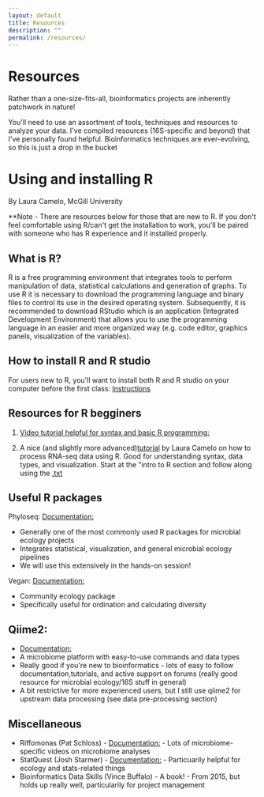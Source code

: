 ```yaml
---
layout: default
title: Resources
description: ""
permalink: /resources/
---
```


# Resources 

Rather than a one-size-fits-all, bioinformatics projects are inherently patchwork in nature! 

You'll need to use an assortment of tools, techniques and resources to analyze your data. I've compiled resources (16S-specific and beyond) that I've personally found helpful.
Bioinformatics techniques are ever-evolving, so this is just a drop in the bucket



# Using and installing R
By Laura Camelo, McGill University

**Note - There are resources below for those that are new to R. If you don't feel comfortable using R/can't get the installation to work, you'll be paired with someone who has R experience and it installed properly. 



## What is R?
R is a free programming environment that integrates tools to perform manipulation
of data, statistical calculations and generation of graphs.
To use R it is necessary to download the programming language and binary files to control
its use in the desired operating system. Subsequently, it is recommended to download RStudio which is
an application (Integrated Development Environment) that allows you to use the programming language
in an easier and more organized way (e.g. code editor, graphics panels, visualization of the
variables).

## How to install R and R studio 

For users new to R, you'll want to install both R and R studio on your computer before the first class: [Instructions](https://posit.co/download/rstudio-desktop/)




## Resources for R begginers

1)  [Video tutorial helpful for syntax and basic R programming:](https://www.youtube.com/watch?v=FY8BISK5DpM)

2) A nice (and slightly more advanced)[tutorial](https://github.com/anshulsinha1/617_16S_Tutorial/blob/main/Resources/RNAseqWorkshop-UAEM-2020-2.pdf) by Laura Camelo on how to process RNA-seq data using R. Good for understanding syntax, data types, and visualization. Start at the "intro to R section and follow along using the [.txt](https://github.com/anshulsinha1/617_16S_Tutorial/blob/main/Resources/RawCounts_phiAb11510.txt)




## Useful R packages

Phyloseq:  [Documentation:](https://joey711.github.io/phyloseq/)
- Generally one of the most commonly used R packages for microbial ecology projects
- Integrates statistical, visualization, and general microbial ecology pipelines
- We will use this extensively in the hands-on session!

Vegan: [Documentation:](https://cran.r-project.org/web/packages/vegan/vegan.pdf)
- Community ecology package
- Specifically useful for ordination and calculating diversity



## Qiime2: 
- [Documentation:](https://use.qiime2.org/en/latest/intro.html)
 - A microbiome platform with easy-to-use commands and data types
 - Really good if you're new to bioinformatics - lots of easy to follow documentation,tutorials, and active support on forums (really good resource for  microbial ecology/16S stuff in general)
 - A bit restrictive for more experienced users, but I still use qiime2 for upstream data processing (see data pre-processing section)


  
## Miscellaneous 

- Riffomonas (Pat Schloss) - [Documentation:](https://www.youtube.com/@Riffomonas) - Lots of microbiome-specific videos on microbiome analyses 
- StatQuest (Josh Starmer) - [Documentation:](https://www.youtube.com/@statquest) - Particuarily helpful for ecology and stats-related things
- Bioinformatics Data Skills (Vince Buffalo) - A book! - From 2015, but holds up really well, particularily for project management






